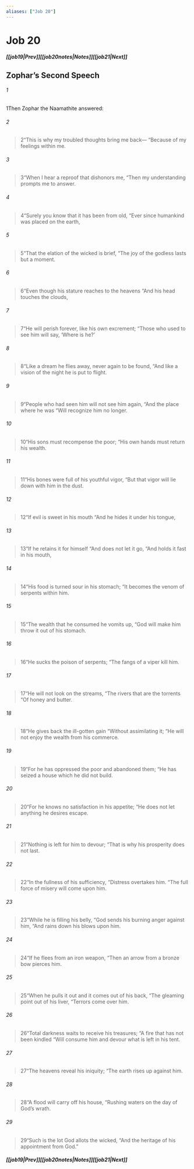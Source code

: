 ```yaml
---
aliases: ["Job 20"]
---
```

# Job 20
##### <span class=arrow-left></span>[[job19|Prev]]<span class=navigation-separator></span>[[job20notes|Notes]]<span class=navigation-separator></span>[[job21|Next]]<span class=arrow-right></span>
## Zophar’s Second Speech
###### 1
<span class=verse-first>1</span>Then Zophar the Naamathite answered:
<div class=paragraph-break></div>

###### 2
><span class=verse-body-poetry>2</span><span class=poetry-quote-double>“</span>This is why my troubled thoughts bring me back—
><span class=poetry-quote-double>“</span>Because of my feelings within me.
###### 3
><span class=verse-body-poetry>3</span><span class=poetry-quote-double>“</span>When I hear a reproof that dishonors me,
><span class=poetry-quote-double>“</span>Then my understanding prompts me to answer.
###### 4
><span class=verse-body-poetry>4</span><span class=poetry-quote-double>“</span>Surely you know that it has been from old,
><span class=poetry-quote-double>“</span>Ever since humankind was placed on the earth,
###### 5
><span class=verse-body-poetry>5</span><span class=poetry-quote-double>“</span>That the elation of the wicked is brief,
><span class=poetry-quote-double>“</span>The joy of the godless lasts but a moment.
###### 6
><span class=verse-body-poetry>6</span><span class=poetry-quote-double>“</span>Even though his stature reaches to the heavens
><span class=poetry-quote-double>“</span>And his head touches the clouds,
###### 7
><span class=verse-body-poetry>7</span><span class=poetry-quote-double>“</span>He will perish forever, like his own excrement;
><span class=poetry-quote-double>“</span>Those who used to see him will say, ‘Where is he?’
###### 8
><span class=verse-body-poetry>8</span><span class=poetry-quote-double>“</span>Like a dream he flies away, never again to be found,
><span class=poetry-quote-double>“</span>And like a vision of the night he is put to flight.
###### 9
><span class=verse-body-poetry>9</span><span class=poetry-quote-double>“</span>People who had seen him will not see him again,
><span class=poetry-quote-double>“</span>And the place where he was
><span class=poetry-quote-double>“</span>Will recognize him no longer.
###### 10
><span class=verse-body-poetry>10</span><span class=poetry-quote-double>“</span>His sons must recompense the poor;
><span class=poetry-quote-double>“</span>His own hands must return his wealth.
###### 11
><span class=verse-body-poetry>11</span><span class=poetry-quote-double>“</span>His bones were full of his youthful vigor,
><span class=poetry-quote-double>“</span>But that vigor will lie down with him in the dust.
<div class=paragraph-break></div>

###### 12
><span class=verse-first-poetry>12</span><span class=poetry-quote-double>“</span>If evil is sweet in his mouth
><span class=poetry-quote-double>“</span>And he hides it under his tongue,
###### 13
><span class=verse-body-poetry>13</span><span class=poetry-quote-double>“</span>If he retains it for himself
><span class=poetry-quote-double>“</span>And does not let it go,
><span class=poetry-quote-double>“</span>And holds it fast in his mouth,
###### 14
><span class=verse-body-poetry>14</span><span class=poetry-quote-double>“</span>His food is turned sour in his stomach;
><span class=poetry-quote-double>“</span>It becomes the venom of serpents within him.
###### 15
><span class=verse-body-poetry>15</span><span class=poetry-quote-double>“</span>The wealth that he consumed he vomits up,
><span class=poetry-quote-double>“</span>God will make him throw it out of his stomach.
###### 16
><span class=verse-body-poetry>16</span><span class=poetry-quote-double>“</span>He sucks the poison of serpents;
><span class=poetry-quote-double>“</span>The fangs of a viper kill him.
###### 17
><span class=verse-body-poetry>17</span><span class=poetry-quote-double>“</span>He will not look on the streams,
><span class=poetry-quote-double>“</span>The rivers that are the torrents
><span class=poetry-quote-double>“</span>Of honey and butter.
###### 18
><span class=verse-body-poetry>18</span><span class=poetry-quote-double>“</span>He gives back the ill-gotten gain
><span class=poetry-quote-double>“</span>Without assimilating it;
><span class=poetry-quote-double>“</span>He will not enjoy the wealth from his commerce.
###### 19
><span class=verse-body-poetry>19</span><span class=poetry-quote-double>“</span>For he has oppressed the poor and abandoned them;
><span class=poetry-quote-double>“</span>He has seized a house which he did not build.
<div class=paragraph-break></div>

###### 20
><span class=verse-first-poetry>20</span><span class=poetry-quote-double>“</span>For he knows no satisfaction in his appetite;
><span class=poetry-quote-double>“</span>He does not let anything he desires escape.
###### 21
><span class=verse-body-poetry>21</span><span class=poetry-quote-double>“</span>Nothing is left for him to devour;
><span class=poetry-quote-double>“</span>That is why his prosperity does not last.
###### 22
><span class=verse-body-poetry>22</span><span class=poetry-quote-double>“</span>In the fullness of his sufficiency,
><span class=poetry-quote-double>“</span>Distress overtakes him.
><span class=poetry-quote-double>“</span>The full force of misery will come upon him.
###### 23
><span class=verse-body-poetry>23</span><span class=poetry-quote-double>“</span>While he is filling his belly,
><span class=poetry-quote-double>“</span>God sends his burning anger against him,
><span class=poetry-quote-double>“</span>And rains down his blows upon him.
###### 24
><span class=verse-body-poetry>24</span><span class=poetry-quote-double>“</span>If he flees from an iron weapon,
><span class=poetry-quote-double>“</span>Then an arrow from a bronze bow pierces him.
###### 25
><span class=verse-body-poetry>25</span><span class=poetry-quote-double>“</span>When he pulls it out and it comes out of his back,
><span class=poetry-quote-double>“</span>The gleaming point out of his liver,
><span class=poetry-quote-double>“</span>Terrors come over him.
###### 26
><span class=verse-body-poetry>26</span><span class=poetry-quote-double>“</span>Total darkness waits to receive his treasures;
><span class=poetry-quote-double>“</span>A fire that has not been kindled
><span class=poetry-quote-double>“</span>Will consume him and devour what is left in his tent.
###### 27
><span class=verse-body-poetry>27</span><span class=poetry-quote-double>“</span>The heavens reveal his iniquity;
><span class=poetry-quote-double>“</span>The earth rises up against him.
###### 28
><span class=verse-body-poetry>28</span><span class=poetry-quote-double>“</span>A flood will carry off his house,
><span class=poetry-quote-double>“</span>Rushing waters on the day of God’s wrath.
###### 29
><span class=verse-body-poetry>29</span><span class=poetry-quote-double>“</span>Such is the lot God allots the wicked,
><span class=poetry-quote-double>“</span>And the heritage of his appointment from God.”
##### <span class=arrow-left></span>[[job19|Prev]]<span class=navigation-separator></span>[[job20notes|Notes]]<span class=navigation-separator></span>[[job21|Next]]<span class=arrow-right></span>